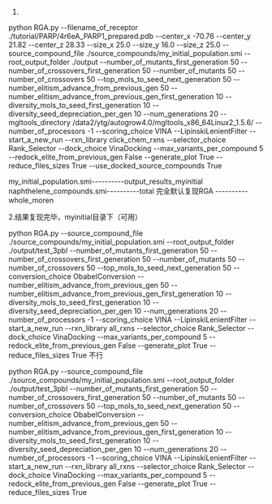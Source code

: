 1.
python RGA.py     --filename_of_receptor ./tutorial/PARP/4r6eA_PARP1_prepared.pdb     --center_x -70.76 --center_y  21.82 --center_z 28.33     --size_x 25.0 --size_y 16.0 --size_z 25.0     --source_compound_file ./source_compounds/my_initial_population.smi     --root_output_folder ./output     --number_of_mutants_first_generation 50     --number_of_crossovers_first_generation 50     --number_of_mutants 50     --number_of_crossovers 50     --top_mols_to_seed_next_generation 50     --number_elitism_advance_from_previous_gen 50     --number_elitism_advance_from_previous_gen_first_generation 10     --diversity_mols_to_seed_first_generation 10     --diversity_seed_depreciation_per_gen 10     --num_generations 20     --mgltools_directory /data2/ytg/autogrow4.0/mgltools_x86_64Linux2_1.5.6/     --number_of_processors -1     --scoring_choice VINA     --LipinskiLenientFilter     --start_a_new_run     --rxn_library click_chem_rxns     --selector_choice Rank_Selector     --dock_choice VinaDocking     --max_variants_per_compound 5     --redock_elite_from_previous_gen False     --generate_plot True     --reduce_files_sizes True     --use_docked_source_compounds True


my_initial_population.smi----------output_results_myinitial
naphthelene_compounds.smi----------total
完全默认复现RGA ----------  whole_moren    


2.结果复现完毕，myinitial目录下（可用）

python RGA.py  --source_compound_file ./source_compounds/my_initial_population.smi     --root_output_folder ./output/test_3pbl     --number_of_mutants_first_generation 50     --number_of_crossovers_first_generation 50     --number_of_mutants 50     --number_of_crossovers 50     --top_mols_to_seed_next_generation 50   --conversion_choice ObabelConversion   --number_elitism_advance_from_previous_gen 50     --number_elitism_advance_from_previous_gen_first_generation 10     --diversity_mols_to_seed_first_generation 10     --diversity_seed_depreciation_per_gen 10     --num_generations 20          --number_of_processors -1     --scoring_choice VINA     --LipinskiLenientFilter     --start_a_new_run     --rxn_library all_rxns     --selector_choice Rank_Selector     --dock_choice VinaDocking     --max_variants_per_compound 5     --redock_elite_from_previous_gen False     --generate_plot True     --reduce_files_sizes True
不行


python RGA.py  --source_compound_file ./source_compounds/my_initial_population.smi     --root_output_folder ./output/test_3pbl     --number_of_mutants_first_generation 50     --number_of_crossovers_first_generation 50     --number_of_mutants 50     --number_of_crossovers 50     --top_mols_to_seed_next_generation 50   --conversion_choice ObabelConversion   --number_elitism_advance_from_previous_gen 50     --number_elitism_advance_from_previous_gen_first_generation 10     --diversity_mols_to_seed_first_generation 10     --diversity_seed_depreciation_per_gen 10     --num_generations 20          --number_of_processors -1     --scoring_choice VINA     --LipinskiLenientFilter     --start_a_new_run     --rxn_library all_rxns     --selector_choice Rank_Selector     --dock_choice VinaDocking     --max_variants_per_compound 5     --redock_elite_from_previous_gen False     --generate_plot True     --reduce_files_sizes True